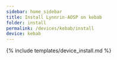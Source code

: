 ```yaml
---
sidebar: home_sidebar
title: Install Lynnrin-AOSP on kebab
folder: install
permalink: /devices/kebab/install
device: kebab
---
```

{% include templates/device_install.md %}
